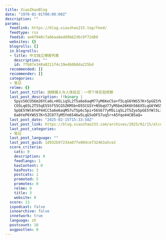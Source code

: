 ```yaml
---
title: XiaoZhaoBlog
date: "1970-01-01T00:00:00Z"
description: ""
params:
  feedlink: https://blog.xiaozhao233.top/feed/
  feedtype: rss
  feedid: ae6f840c7a66aa8edd9b6236c9f72d89
  websites: {}
  blogrolls: []
  in_blogrolls:
  - title: 中文独立博客列表
    description: ""
    id: 7fb87e348a8211f4c19e4b0b0da225bd
  recommended: []
  recommender: []
  categories:
  - 笔记
  relme: {}
  last_post_title: 酒精摄入与人体反应：一项个体实验观察
  last_post_description: !!binary |
    5pys56CU56m26YCa6L+H5Liq5L2T5a6e6aqM77yM6KeC5a+f5LqG6YWS57K+5pGE5YWl5Z
    CO5Lq65L2T55qE55Sf55CG5ZKM5b+D55CG5Y+N5bqU77yM5bm26K6h566X5LqG6YWS57K+
    5pGE5YWl6YeP44CC5a6e6aqM57uT5p6c5pi+56S677yM5Liq5L2T5Zyo5pGE5YWl5LiA5a
    6a6YeP6YWS57K+5ZCO77yM5Ye6546w5LqG5oOF57uq5r+A5Yqo44CB5aQ=
  last_post_date: "2025-02-15T15:33:58Z"
  last_post_link: https://blog.xiaozhao233.com/archives/2025/02/15/alcohol-intake-and-human-responses-an-individual-experimental-observation/
  last_post_categories:
  - 笔记
  last_post_language: ""
  last_post_guid: 1d932b97234a07fe00dcef32463a5ce2
  score_criteria:
    cats: 0
    description: 0
    feedlangs: 1
    hasContent: 0
    hasPosts: 3
    postcats: 1
    promoted: 5
    promotes: 0
    relme: 0
    title: 3
    website: 0
  score: 13
  ispodcast: false
  isnoarchive: false
  innetwork: true
  language: zh
  postcount: 10
  avgpostlen: 0
---
```

